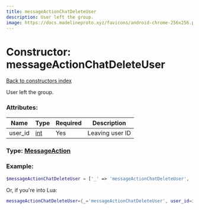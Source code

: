 ```yaml
---
title: messageActionChatDeleteUser
description: User left the group.
image: https://docs.madelineproto.xyz/favicons/android-chrome-256x256.png
---
```

# Constructor: messageActionChatDeleteUser  
[Back to constructors index](index.md)



User left the group.

### Attributes:

| Name     |    Type       | Required | Description |
|----------|---------------|----------|-------------|
|user\_id|[int](../types/int.md) | Yes|Leaving user ID|



### Type: [MessageAction](../types/MessageAction.md)


### Example:

```php
$messageActionChatDeleteUser = ['_' => 'messageActionChatDeleteUser', 'user_id' => int];
```  


Or, if you're into Lua:

```lua
messageActionChatDeleteUser={_='messageActionChatDeleteUser', user_id=int}

```


